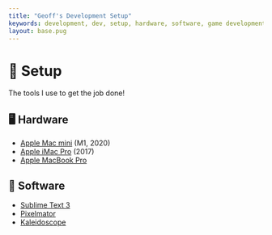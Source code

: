```yaml
---
title: "Geoff's Development Setup"
keywords: development, dev, setup, hardware, software, game development, gamedev, indie
layout: base.pug
---
```

# 🧰 Setup

The tools I use to get the job done!

## 🖥️ Hardware

* [Apple Mac mini](https://en.wikipedia.org/wiki/Mac_Mini) (M1, 2020)
* [Apple iMac Pro](https://en.wikipedia.org/wiki/IMac_Pro) (2017)
* [Apple MacBook Pro](https://en.wikipedia.org/wiki/MacBook_Pro)

## 💾 Software

* [Sublime Text 3][2]
* [Pixelmator][3]
* [Kaleidoscope][4]

[2]: http://www.sublimetext.com/3
[3]: http://www.pixelmator.com/
[4]: http://www.kaleidoscopeapp.com/
